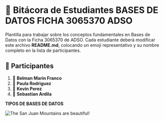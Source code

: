 # 📘 Bitácora de Estudiantes BASES DE DATOS FICHA 3065370 ADSO

Plantilla para trabajar sobre los conceptos fundamentales en Bases de Datos con la Ficha 3065370 de ADSO.
Cada estudiante deberá modificar este archivo **README.md**, colocando un emoji representativo y su nombre completo en la lista de participantes.

## 📌 Participantes

1. 🚀 **Belman Marin Franco**
2. 🎸 **Paula Rodriguez**
3. 🏀 **Kevin Perez**
4. 🎨 **Sebastian Ardila**


**TIPOS DE BASES DE DATOS**

![The San Juan Mountains are beautiful!](https://media-cdn.tripadvisor.com/media/photo-s/0e/93/af/2a/fotos-locas-con-efectos.jpg")
